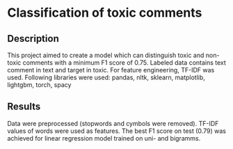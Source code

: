 # Classification of toxic comments 

## Description
This project aimed to create a model which can distinguish toxic and non-toxic comments with a minimum F1 score of 0.75.
Labeled data contains text comment in text and target in toxic.
For feature engineering, TF-IDF was used. Following libraries were used: pandas, nltk, sklearn, matplotlib, lightgbm, torch, spacy

## Results

Data were preprocessed (stopwords and cymbols were removed). TF-IDF values of words were used as features. The best F1 score on test (0.79) was achieved for linear regression model trained on uni- and bigramms.

